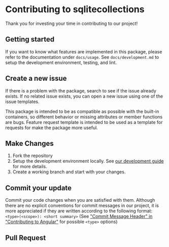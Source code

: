# Contributing to sqlitecollections

Thank you for investing your time in contributing to our project!

## Getting started

If you want to know what features are implemented in this package, please refer to the documentation under `docs/usage`.
See `docs/development.md` to setup the development environment, testing, and lint.

## Create a new issue

If there is a problem with the package, search to see if the issue already exists.
If no related issue exists, you can open a new issue using one of the issue templates.

This package is intended to be as compatible as possible with the built-in containers, so different behavior or missing attributes or member functions are bugs.
Feature request template is intended to be used as a template for requests for make the package more useful.

## Make Changes

1. Fork the repository
2. Setup the development environment locally. See [our development guide](https://osoken.github.io/sqlitecollections/development/) for more details.
3. Create a working branch and start with your changes.

## Commit your update

Commit your code changes when you are satisfied with them.
Although there are no explicit conventions for commit messages in our project,
it is more appreciated if they are written according to the following format: `<type>(<scope>): <short summary>` (See ["Commit Message Header" in "Contributing to Angular"](https://github.com/angular/angular/blob/master/CONTRIBUTING.md#commit-message-header) for possible `<type>` options)

## Pull Request
